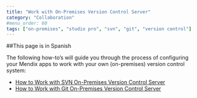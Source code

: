 ```yaml
---
title: "Work with On-Premises Version Control Server"
category: "Collaboration"
#menu_order: 60
tags: ["on-premises", "studio pro", "svn", "git", "version control"]
---
```


##This page is in Spanish 

The following how-to’s will guide you through the process of configuring your Mendix apps to work with your own (on-premises) version control system:

* [How to Work with SVN On-Premises Version Control Server](on-premises-svn-howto)
* [How to Work with Git On-Premises Version Control Server](on-premises-git-howto)
